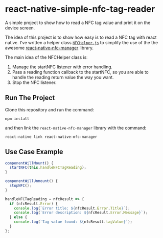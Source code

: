 # react-native-simple-nfc-tag-reader
A simple project to show how to read a NFC tag value and print it on the device screen.

The idea of this project is to show how easy is to read a NFC tag with react native. I've written a helper class [`NFCHelper.js`](https://gist.github.com/eduardo-santos/99cfab9cbf951aca5b3038ad6c8d70c9)
to simplify the use of the the awesome [react-native-nfc-manager](https://github.com/whitedogg13/react-native-nfc-manager) library. 

The main idea of the NFCHelper class is:
1. Manage the startNFC listener with error handling.
2. Pass a reading function callback to the startNFC, so you are able to handle the reading return value the way you want.
3. Stop the NFC listener.

## Run The Project
Clone this repository and run the command:
```shell
npm install
```
and then link the `react-native-nfc-manager` library with the command:
```shell
react-native link react-native-nfc-manager
```

## Use Case Example
```javascript
componentWillMount() {
  startNFC(this.handleNFCTagReading);
}

componentWillUnmount() {
  stopNFC();
}

handleNFCTagReading = nfcResult => {
  if (nfcResult.Error) {
    console.log(`Error title: ${nfcResult.Error.Title}`);
    console.log(`Error description: ${nfcResult.Error.Message}`);
  } else {
    console.log(`Tag value found: ${nfcResult.tagValue}`);
  }
};
```
